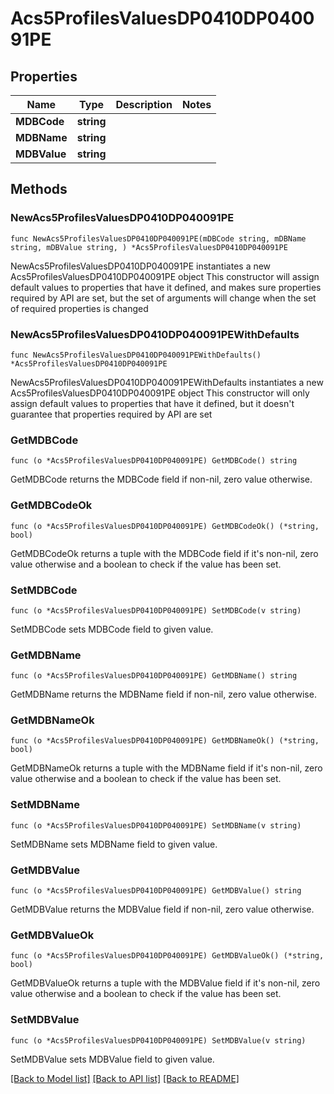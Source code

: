 # Acs5ProfilesValuesDP0410DP040091PE

## Properties

Name | Type | Description | Notes
------------ | ------------- | ------------- | -------------
**MDBCode** | **string** |  | 
**MDBName** | **string** |  | 
**MDBValue** | **string** |  | 

## Methods

### NewAcs5ProfilesValuesDP0410DP040091PE

`func NewAcs5ProfilesValuesDP0410DP040091PE(mDBCode string, mDBName string, mDBValue string, ) *Acs5ProfilesValuesDP0410DP040091PE`

NewAcs5ProfilesValuesDP0410DP040091PE instantiates a new Acs5ProfilesValuesDP0410DP040091PE object
This constructor will assign default values to properties that have it defined,
and makes sure properties required by API are set, but the set of arguments
will change when the set of required properties is changed

### NewAcs5ProfilesValuesDP0410DP040091PEWithDefaults

`func NewAcs5ProfilesValuesDP0410DP040091PEWithDefaults() *Acs5ProfilesValuesDP0410DP040091PE`

NewAcs5ProfilesValuesDP0410DP040091PEWithDefaults instantiates a new Acs5ProfilesValuesDP0410DP040091PE object
This constructor will only assign default values to properties that have it defined,
but it doesn't guarantee that properties required by API are set

### GetMDBCode

`func (o *Acs5ProfilesValuesDP0410DP040091PE) GetMDBCode() string`

GetMDBCode returns the MDBCode field if non-nil, zero value otherwise.

### GetMDBCodeOk

`func (o *Acs5ProfilesValuesDP0410DP040091PE) GetMDBCodeOk() (*string, bool)`

GetMDBCodeOk returns a tuple with the MDBCode field if it's non-nil, zero value otherwise
and a boolean to check if the value has been set.

### SetMDBCode

`func (o *Acs5ProfilesValuesDP0410DP040091PE) SetMDBCode(v string)`

SetMDBCode sets MDBCode field to given value.


### GetMDBName

`func (o *Acs5ProfilesValuesDP0410DP040091PE) GetMDBName() string`

GetMDBName returns the MDBName field if non-nil, zero value otherwise.

### GetMDBNameOk

`func (o *Acs5ProfilesValuesDP0410DP040091PE) GetMDBNameOk() (*string, bool)`

GetMDBNameOk returns a tuple with the MDBName field if it's non-nil, zero value otherwise
and a boolean to check if the value has been set.

### SetMDBName

`func (o *Acs5ProfilesValuesDP0410DP040091PE) SetMDBName(v string)`

SetMDBName sets MDBName field to given value.


### GetMDBValue

`func (o *Acs5ProfilesValuesDP0410DP040091PE) GetMDBValue() string`

GetMDBValue returns the MDBValue field if non-nil, zero value otherwise.

### GetMDBValueOk

`func (o *Acs5ProfilesValuesDP0410DP040091PE) GetMDBValueOk() (*string, bool)`

GetMDBValueOk returns a tuple with the MDBValue field if it's non-nil, zero value otherwise
and a boolean to check if the value has been set.

### SetMDBValue

`func (o *Acs5ProfilesValuesDP0410DP040091PE) SetMDBValue(v string)`

SetMDBValue sets MDBValue field to given value.



[[Back to Model list]](../README.md#documentation-for-models) [[Back to API list]](../README.md#documentation-for-api-endpoints) [[Back to README]](../README.md)


